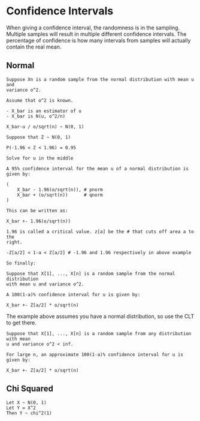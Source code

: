 # Confidence Intervals

When giving a confidence interval, the randomness is in the sampling. Multiple
samples will result in multiple different confidence intervals. The percentage
of confidence is how many intervals from samples will actually contain the real
mean.

## Normal

```
Suppose Xn is a random sample from the normal distribution with mean u and
variance o^2.

Assume that o^2 is known.

- X_bar is an estimator of u
- X_bar is N(u, o^2/n)

X_bar-u / o/sqrt(n) ~ N(0, 1)

Suppose that Z ~ N(0, 1)

P(-1.96 < Z < 1.96) = 0.95

Solve for u in the middle

A 95% confidence interval for the mean u of a normal distribution is given by:

(
    X_bar - 1.96(o/sqrt(n)), # pnorm
    X_bar + (o/sqrt(n))      # qnorm
)

This can be written as:

X_bar +- 1.96(o/sqrt(n))

1.96 is called a critical value. z[a] be the # that cuts off area a to the
right.

-Z[a/2] < 1-a < Z[a/2] # -1.96 and 1.96 respectively in above example

So finally:

Suppose that X[1], ..., X[n] is a random sample from the normal distribution
with mean u and variance o^2.

A 100(1-a)% confidence interval for u is given by:

X_bar +- Z[a/2] * o/sqrt(n)
```

The example above assumes you have a normal distribution, so use the CLT to get
there.

```
Suppose that X[1], ..., X[n] is a random sample from any distribution with mean
u and variance o^2 < inf.

For large n, an approximate 100(1-a)% confidence interval for u is given by:

X_bar +- Z[a/2] * o/sqrt(n)
```

## Chi Squared

```
Let X ~ N(0, 1)
Let Y = X^2
Then Y ~ chi^2(1)
```
